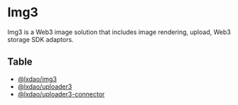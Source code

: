 
# Img3

Img3 is a Web3 image solution that includes image rendering, upload, Web3 storage SDK adaptors.

## Table

- [@lxdao/img3](./packages/img3/README.md)
- [@lxdao/uploader3](./packages/uploader3/README.md)
- [@lxdao/uploader3-connector](./packages/uploader3-connector/README.md)
